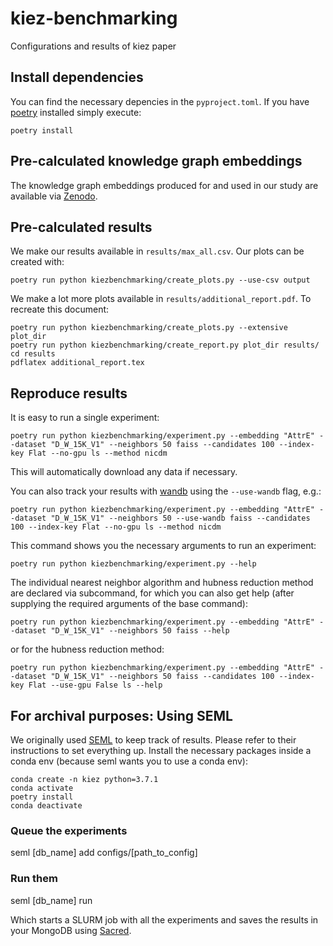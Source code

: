 # kiez-benchmarking
Configurations and results of kiez paper

## Install dependencies
You can find the necessary depencies in the `pyproject.toml`.
If you have [poetry](https://github.com/python-poetry/poetry) installed simply execute:
```
poetry install
```

## Pre-calculated knowledge graph embeddings
The knowledge graph embeddings produced for and used in our study are available via [Zenodo](https://zenodo.org/record/6258620).

## Pre-calculated results
We make our results available in `results/max_all.csv`. 
Our plots can be created with:
```
poetry run python kiezbenchmarking/create_plots.py --use-csv output
```
We make a lot more plots available in `results/additional_report.pdf`.
To recreate this document:
```
poetry run python kiezbenchmarking/create_plots.py --extensive plot_dir
poetry run python kiezbenchmarking/create_report.py plot_dir results/
cd results
pdflatex additional_report.tex
```

## Reproduce results
It is easy to run a single experiment:
```
poetry run python kiezbenchmarking/experiment.py --embedding "AttrE" --dataset "D_W_15K_V1" --neighbors 50 faiss --candidates 100 --index-key Flat --no-gpu ls --method nicdm
```
This will automatically download any data if necessary.

You can also track your results with [wandb](https://wandb.ai/) using the `--use-wandb` flag, e.g.:

```
poetry run python kiezbenchmarking/experiment.py --embedding "AttrE" --dataset "D_W_15K_V1" --neighbors 50 --use-wandb faiss --candidates 100 --index-key Flat --no-gpu ls --method nicdm
```

This command shows you the necessary arguments to run an experiment:
```
poetry run python kiezbenchmarking/experiment.py --help
```
The individual nearest neighbor algorithm and hubness reduction method are declared via subcommand, for which you can also get help (after supplying the required arguments of the base command):
```
poetry run python kiezbenchmarking/experiment.py --embedding "AttrE" --dataset "D_W_15K_V1" --neighbors 50 faiss --help
```
or for the hubness reduction method:

```
poetry run python kiezbenchmarking/experiment.py --embedding "AttrE" --dataset "D_W_15K_V1" --neighbors 50 faiss --candidates 100 --index-key Flat --use-gpu False ls --help
```

## For archival purposes: Using SEML

We originally used [SEML](https://github.com/TUM-DAML/seml) to keep track of results. Please refer to their instructions to set everything up.
Install the necessary packages inside a conda env (because seml wants you to use a conda env):
```
conda create -n kiez python=3.7.1
conda activate
poetry install
conda deactivate
```
### Queue the experiments
seml [db_name] add configs/[path_to_config]
### Run them
seml [db_name] run

Which starts a SLURM job with all the experiments and saves the results in your MongoDB using [Sacred](https://github.com/IDSIA/sacred).
